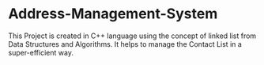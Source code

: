# Address-Management-System

This Project is created in C++ language using the concept of linked list from Data Structures and Algorithms.
It helps to manage the Contact List in a super-efficient way.
